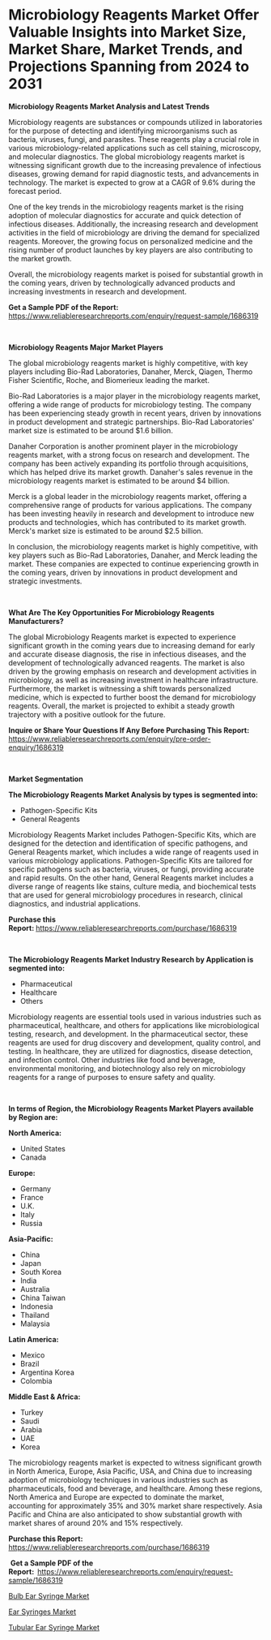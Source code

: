 <p><h1>Microbiology Reagents Market Offer Valuable Insights into Market Size, Market Share, Market Trends, and Projections Spanning from 2024 to 2031</h1></p><p><strong>Microbiology Reagents Market Analysis and Latest Trends</strong></p>
<p><p>Microbiology reagents are substances or compounds utilized in laboratories for the purpose of detecting and identifying microorganisms such as bacteria, viruses, fungi, and parasites. These reagents play a crucial role in various microbiology-related applications such as cell staining, microscopy, and molecular diagnostics. The global microbiology reagents market is witnessing significant growth due to the increasing prevalence of infectious diseases, growing demand for rapid diagnostic tests, and advancements in technology. The market is expected to grow at a CAGR of 9.6% during the forecast period.</p><p>One of the key trends in the microbiology reagents market is the rising adoption of molecular diagnostics for accurate and quick detection of infectious diseases. Additionally, the increasing research and development activities in the field of microbiology are driving the demand for specialized reagents. Moreover, the growing focus on personalized medicine and the rising number of product launches by key players are also contributing to the market growth.</p><p>Overall, the microbiology reagents market is poised for substantial growth in the coming years, driven by technologically advanced products and increasing investments in research and development.</p></p>
<p><strong>Get a Sample PDF of the Report:&nbsp;</strong> <a href="https://www.reliableresearchreports.com/enquiry/request-sample/1686319">https://www.reliableresearchreports.com/enquiry/request-sample/1686319</a></p>
<p>&nbsp;</p>
<p><strong>Microbiology Reagents Major Market Players</strong></p>
<p><p>The global microbiology reagents market is highly competitive, with key players including Bio-Rad Laboratories, Danaher, Merck, Qiagen, Thermo Fisher Scientific, Roche, and Biomerieux leading the market. </p><p>Bio-Rad Laboratories is a major player in the microbiology reagents market, offering a wide range of products for microbiology testing. The company has been experiencing steady growth in recent years, driven by innovations in product development and strategic partnerships. Bio-Rad Laboratories' market size is estimated to be around $1.6 billion.</p><p>Danaher Corporation is another prominent player in the microbiology reagents market, with a strong focus on research and development. The company has been actively expanding its portfolio through acquisitions, which has helped drive its market growth. Danaher's sales revenue in the microbiology reagents market is estimated to be around $4 billion.</p><p>Merck is a global leader in the microbiology reagents market, offering a comprehensive range of products for various applications. The company has been investing heavily in research and development to introduce new products and technologies, which has contributed to its market growth. Merck's market size is estimated to be around $2.5 billion.</p><p>In conclusion, the microbiology reagents market is highly competitive, with key players such as Bio-Rad Laboratories, Danaher, and Merck leading the market. These companies are expected to continue experiencing growth in the coming years, driven by innovations in product development and strategic investments.</p></p>
<p>&nbsp;</p>
<p><strong>What Are The Key Opportunities For Microbiology Reagents Manufacturers?</strong></p>
<p><p>The global Microbiology Reagents market is expected to experience significant growth in the coming years due to increasing demand for early and accurate disease diagnosis, the rise in infectious diseases, and the development of technologically advanced reagents. The market is also driven by the growing emphasis on research and development activities in microbiology, as well as increasing investment in healthcare infrastructure. Furthermore, the market is witnessing a shift towards personalized medicine, which is expected to further boost the demand for microbiology reagents. Overall, the market is projected to exhibit a steady growth trajectory with a positive outlook for the future.</p></p>
<p><strong>Inquire or Share Your Questions If Any Before Purchasing This Report:</strong> <a href="https://www.reliableresearchreports.com/enquiry/pre-order-enquiry/1686319">https://www.reliableresearchreports.com/enquiry/pre-order-enquiry/1686319</a></p>
<p>&nbsp;</p>
<p><strong>Market Segmentation</strong></p>
<p><strong>The Microbiology Reagents Market Analysis by types is segmented into:</strong></p>
<p><ul><li>Pathogen-Specific Kits</li><li>General Reagents</li></ul></p>
<p><p>Microbiology Reagents Market includes Pathogen-Specific Kits, which are designed for the detection and identification of specific pathogens, and General Reagents market, which includes a wide range of reagents used in various microbiology applications. Pathogen-Specific Kits are tailored for specific pathogens such as bacteria, viruses, or fungi, providing accurate and rapid results. On the other hand, General Reagents market includes a diverse range of reagents like stains, culture media, and biochemical tests that are used for general microbiology procedures in research, clinical diagnostics, and industrial applications.</p></p>
<p><strong>Purchase this Report:&nbsp;</strong><a href="https://www.reliableresearchreports.com/purchase/1686319">https://www.reliableresearchreports.com/purchase/1686319</a></p>
<p>&nbsp;</p>
<p><strong>The Microbiology Reagents Market Industry Research by Application is segmented into:</strong></p>
<p><ul><li>Pharmaceutical</li><li>Healthcare</li><li>Others</li></ul></p>
<p><p>Microbiology reagents are essential tools used in various industries such as pharmaceutical, healthcare, and others for applications like microbiological testing, research, and development. In the pharmaceutical sector, these reagents are used for drug discovery and development, quality control, and testing. In healthcare, they are utilized for diagnostics, disease detection, and infection control. Other industries like food and beverage, environmental monitoring, and biotechnology also rely on microbiology reagents for a range of purposes to ensure safety and quality.</p></p>
<p>&nbsp;</p>
<p><strong>In terms of Region, the Microbiology Reagents Market Players available by Region are:</strong></p>
<p>
    <p> <strong> North America: </strong>
        <ul>
            <li>United States</li>
            <li>Canada</li>
        </ul>
        </p> 
    <p> <strong> Europe: </strong>
        <ul>
            <li>Germany</li>
            <li>France</li>
            <li>U.K.</li>
            <li>Italy</li>
            <li>Russia</li>
        </ul>
        </p> 
    <p> <strong> Asia-Pacific: </strong>
        <ul>
            <li>China</li>
            <li>Japan</li>
            <li>South Korea</li>
            <li>India</li>
            <li>Australia</li>
            <li>China Taiwan</li>
            <li>Indonesia</li>
            <li>Thailand</li>
            <li>Malaysia</li>
        </ul>
        </p> 
    <p> <strong> Latin America: </strong>
        <ul>
            <li>Mexico</li>
            <li>Brazil</li>
            <li>Argentina Korea</li>
            <li>Colombia</li>
        </ul>
        </p> 
    <p> <strong> Middle East & Africa: </strong>
        <ul>
            <li>Turkey</li>
            <li>Saudi</li>
            <li>Arabia</li>
            <li>UAE</li>
            <li>Korea</li>
        </ul>
    </p>
    </p>
<p><p>The microbiology reagents market is expected to witness significant growth in North America, Europe, Asia Pacific, USA, and China due to increasing adoption of microbiology techniques in various industries such as pharmaceuticals, food and beverage, and healthcare. Among these regions, North America and Europe are expected to dominate the market, accounting for approximately 35% and 30% market share respectively. Asia Pacific and China are also anticipated to show substantial growth with market shares of around 20% and 15% respectively.</p></p>
<p><strong>Purchase this Report: </strong><a href="https://www.reliableresearchreports.com/purchase/1686319">https://www.reliableresearchreports.com/purchase/1686319</a></p>
<p>&nbsp;<strong>Get a Sample PDF of the Report:&nbsp;&nbsp;</strong><a href="https://www.reliableresearchreports.com/enquiry/request-sample/1686319">https://www.reliableresearchreports.com/enquiry/request-sample/1686319</a></p>
<p><strong></strong></p>
<p><p><a href="https://github.com/jsmusil/Market-Research-Report-List-2/blob/main/bulb-ear-syringe-market.md">Bulb Ear Syringe Market</a></p><p><a href="https://github.com/yemakinde/Market-Research-Report-List-1/blob/main/ear-syringes-market.md">Ear Syringes Market</a></p><p><a href="https://github.com/bmorecock/Market-Research-Report-List-2/blob/main/tubular-ear-syringe-market.md">Tubular Ear Syringe Market</a></p></p>